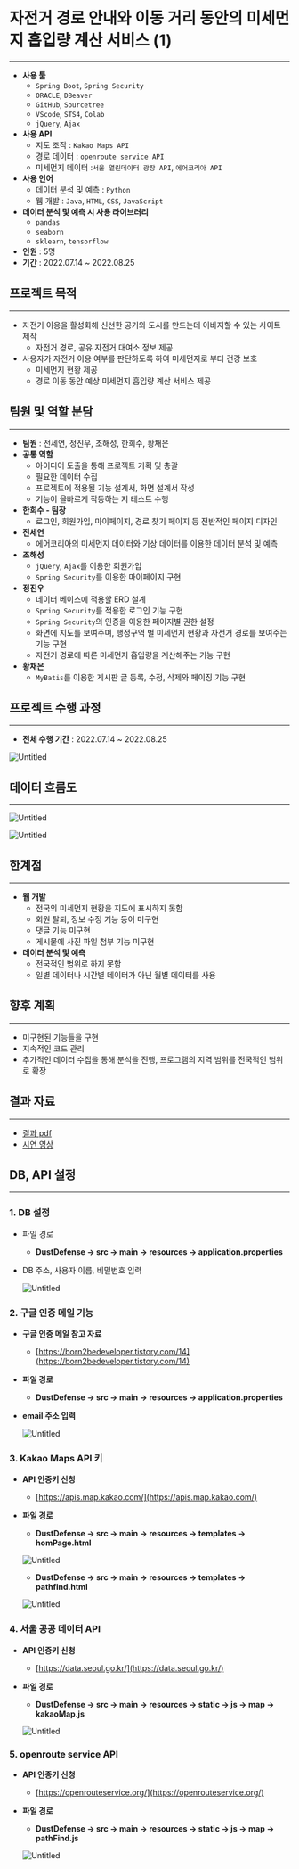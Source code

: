 # 자전거 경로 안내와 이동 거리 동안의 미세먼지 흡입량 계산 서비스 (1)

---

- **사용 툴**
    - `Spring Boot`, `Spring Security`
    - `ORACLE`, `DBeaver`
    - `GitHub`, `Sourcetree`
    - `VScode`, `STS4`, `Colab`
    - `jQuery`, `Ajax`
- **사용 API**
    - 지도 조작 : `Kakao Maps API`
    - 경로 데이터 : `openroute service API`
    - 미세먼지 데이터 :`서울 열린데이터 광장 API`, `에어코리아 API`
- **사용 언어**
    - 데이터 분석 및 예측 : `Python`
    - 웹 개발 : `Java`, `HTML`, `CSS`, `JavaScript`
- **데이터 분석 및 예측 시 사용 라이브러리**
    - `pandas`
    - `seaborn`
    - `sklearn`, `tensorflow`
- **인원** : 5명
- **기간** : 2022.07.14 ~ 2022.08.25

## 프로젝트 목적

---

- 자전거 이용을 활성화해 신선한 공기와 도시를 만드는데 이바지할 수 있는 사이트 제작
    - 자전거 경로, 공유 자전거 대여소 정보 제공
- 사용자가 자전거 이용 여부를 판단하도록 하여 미세먼지로 부터 건강 보호
    - 미세먼지 현황 제공
    - 경로 이동 동안 예상 미세먼지 흡입량 계산 서비스 제공

## 팀원 및 역할 분담

---

- **팀원** : 전세연, 정진우, 조해성, 한희수, 황채은
- **공통 역할**
    - 아이디어 도출을 통해 프로젝트 기획 및 총괄
    - 필요한 데이터 수집
    - 프로젝트에 적용될 기능 설계서, 화면 설계서 작성
    - 기능이 올바르게 작동하는 지 테스트 수행
- **한희수 - 팀장**
    - 로그인, 회원가입, 마이페이지, 경로 찾기 페이지 등 전반적인 페이지 디자인
- **전세연**
    - 에어코리아의 미세먼지 데이터와 기상 데이터를 이용한 데이터 분석 및 예측
- **조해성**
    - `jQuery`, `Ajax`를 이용한 회원가입
    - `Spring Security`를 이용한 마이페이지 구현
- **정진우**
    - 데이터 베이스에 적용할 ERD 설계
    - `Spring Security`를 적용한 로그인 기능 구현
    - `Spring Security`의 인증을 이용한 페이지별 권한 설정
    - 화면에 지도를 보여주며, 행정구역 별 미세먼지 현황과 자전거 경로를 보여주는 기능 구현
    - 자전거 경로에 따른 미세먼지 흡입량을 계산해주는 기능 구현
- **황채은**
    - `MyBatis`를 이용한 게시판 글 등록, 수정, 삭제와 페이징 기능 구현

## 프로젝트 수행 과정

---

- **전체 수행 기간** : 2022.07.14 ~ 2022.08.25

![Untitled](img/Untitled.png)

## 데이터 흐름도

---

![Untitled](img/Untitled%201.png)

![Untitled](img/Untitled%202.png)

## 한계점

---

- **웹 개발**
    - 전국의 미세먼지 현황을 지도에 표시하지 못함
    - 회원 탈퇴, 정보 수정 기능 등이 미구현
    - 댓글 기능 미구현
    - 게시물에 사진 파일 첨부 기능 미구현
- **데이터 분석 및 예측**
    - 전국적인 범위로 하지 못함
    - 일별 데이터나 시간별 데이터가 아닌 월별 데이터를 사용

## 향후 계획

---

- 미구현된 기능들을 구현
- 지속적인 코드 관리
- 추가적인 데이터 수집을 통해 분석을 진행, 프로그램의 지역 범위를 전국적인 범위로 확장

## 결과 자료

---

- [결과 pdf](https://drive.google.com/file/d/1rprsRpCsbORXIh31heOpiuf3NFGgFiRn/view?usp=sharing)
- [시연 영상](https://drive.google.com/file/d/1FJqKpRm6rcVQP-fEumiQfTOXnc46zm5v/view?usp=sharing)

## DB, API 설정

---

### 1. DB 설정

- 파일 경로
    - **DustDefense → src → main → resources → application.properties**
- DB 주소, 사용자 이름, 비밀번호 입력
    
    ![Untitled](img/Untitled%203.png)
    

### 2. 구글 인증 메일 기능

- **구글 인증 메일 참고 자료**
    - [https://born2bedeveloper.tistory.com/14](https://born2bedeveloper.tistory.com/14)
- **파일 경로**
    - **DustDefense → src → main → resources → application.properties**
- **email 주소 입력**
    
    ![Untitled](img/Untitled%204.png)
    

### 3. Kakao Maps API 키

- **API 인증키 신청**
    - [https://apis.map.kakao.com/](https://apis.map.kakao.com/)
- **파일 경로**
    - **DustDefense → src → main → resources → templates → homPage.html**
    
    ![Untitled](img/Untitled%205.png)
    
    - **DustDefense → src → main → resources → templates → pathfind.html**
    
    ![Untitled](img/Untitled%206.png)
    

### 4. 서울 공공 데이터 API

- **API 인증키 신청**
    - [https://data.seoul.go.kr/](https://data.seoul.go.kr/)
- **파일 경로**
    - **DustDefense → src → main → resources → static → js → map → kakaoMap.js**
    
    ![Untitled](img/Untitled%207.png)
    

### 5. openroute service API

- **API 인증키 신청**
    - [https://openrouteservice.org/](https://openrouteservice.org/)
- **파일 경로**
    - **DustDefense → src → main → resources → static → js → map → pathFind.js**
    
    ![Untitled](img/Untitled%208.png)